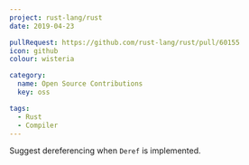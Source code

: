 ```yaml
---
project: rust-lang/rust
date: 2019-04-23

pullRequest: https://github.com/rust-lang/rust/pull/60155
icon: github
colour: wisteria

category:
  name: Open Source Contributions
  key: oss

tags:
  - Rust
  - Compiler
---
```

Suggest dereferencing when `Deref` is implemented.
